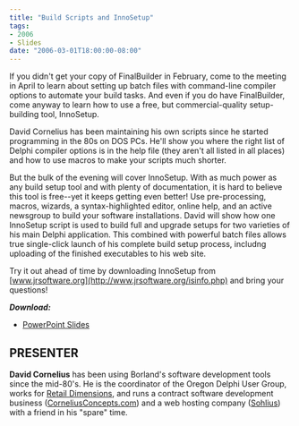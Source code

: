 ```yaml
---
title: "Build Scripts and InnoSetup"
tags:
- 2006
- Slides
date: "2006-03-01T18:00:00-08:00"
---
```


If you didn't get your copy of FinalBuilder in February, come to the meeting in April to learn about setting up batch files with command-line compiler options to automate your build tasks.  And even if you do have FinalBuilder, come anyway to learn how to use a free, but commercial-quality setup-building tool, InnoSetup.

David Cornelius has been maintaining his own scripts since he started programming in the 80s on DOS PCs.  He'll show you where the right list of Delphi compiler options is in the help file (they aren't all listed in all places) and how to use macros to make your scripts much shorter.

But the bulk of the evening will cover InnoSetup.  With as much power as any build setup tool and with plenty of documentation, it is hard to believe this tool is free--yet it keeps getting even better!  Use pre-processing, macros, wizards, a syntax-highlighted editor, online help, and an active newsgroup to build your software installations.  David will show how one InnoSetup script is used to build full and upgrade setups for two varieties of his main Delphi application.  This combined with powerful batch files allows true single-click launch of his complete build setup process, includng uploading of the finished executables to his web site.

Try it out ahead of time by downloading InnoSetup from [www.jrsoftware.org](http://www.jrsoftware.org/isinfo.php) and bring your questions!

***Download:***
- [PowerPoint Slides](https://presentations.odug.org/2006-04_InnoSetup/BuildScriptsAndInnoSetup.ppt)

## PRESENTER ##

**David Cornelius** has been using Borland's software development tools since the mid-80's. He is the coordinator of the Oregon Delphi User Group, works for [Retail Dimensions](http://retaildimensions.com), and runs a contract software development business ([CorneliusConcepts.com](http://corneliusconcepts.com)) and a web hosting company ([Sohlius](http://sohlius.com)) with a friend in his "spare" time.
